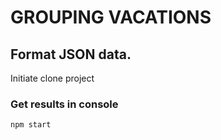 # GROUPING VACATIONS

## Format JSON data.

Initiate clone project

### Get results in console

`npm start`
